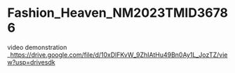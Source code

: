 # Fashion_Heaven_NM2023TMID36786

video demonstration _https://drive.google.com/file/d/10xDlFKvW_9ZhIAtHu49Bn0Ay1L_JozTZ/view?usp=drivesdk
